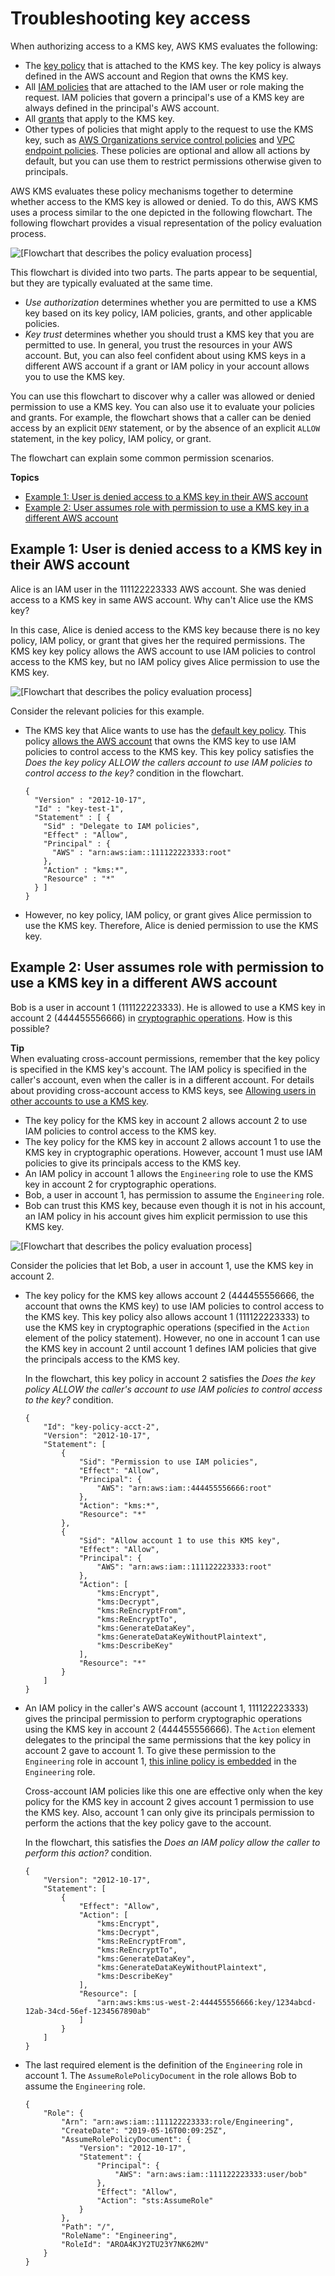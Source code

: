 # Troubleshooting key access<a name="policy-evaluation"></a>

When authorizing access to a KMS key, AWS KMS evaluates the following:
+ The [key policy](determining-access-key-policy.md) that is attached to the KMS key\. The key policy is always defined in the AWS account and Region that owns the KMS key\. 
+ All [IAM policies](determining-access-iam-policies.md) that are attached to the IAM user or role making the request\. IAM policies that govern a principal's use of a KMS key are always defined in the principal's AWS account\.
+ All [grants](determining-access-grants.md) that apply to the KMS key\.
+ Other types of policies that might apply to the request to use the KMS key, such as [AWS Organizations service control policies](https://docs.aws.amazon.com/organizations/latest/userguide/orgs_manage_policies_type-auth.html#orgs_manage_policies_scp) and [VPC endpoint policies](kms-vpc-endpoint.md#vpce-policy)\. These policies are optional and allow all actions by default, but you can use them to restrict permissions otherwise given to principals\.

AWS KMS evaluates these policy mechanisms together to determine whether access to the KMS key is allowed or denied\. To do this, AWS KMS uses a process similar to the one depicted in the following flowchart\. The following flowchart provides a visual representation of the policy evaluation process\.

![\[Flowchart that describes the policy evaluation process\]](http://docs.aws.amazon.com/kms/latest/developerguide/images/kms-auth-flow-2020.png)

This flowchart is divided into two parts\. The parts appear to be sequential, but they are typically evaluated at the same time\.
+ *Use authorization* determines whether you are permitted to use a KMS key based on its key policy, IAM policies, grants, and other applicable policies\.
+ *Key trust* determines whether you should trust a KMS key that you are permitted to use\. In general, you trust the resources in your AWS account\. But, you can also feel confident about using KMS keys in a different AWS account if a grant or IAM policy in your account allows you to use the KMS key\.

You can use this flowchart to discover why a caller was allowed or denied permission to use a KMS key\. You can also use it to evaluate your policies and grants\. For example, the flowchart shows that a caller can be denied access by an explicit `DENY` statement, or by the absence of an explicit `ALLOW` statement, in the key policy, IAM policy, or grant\.

The flowchart can explain some common permission scenarios\.

**Topics**
+ [Example 1: User is denied access to a KMS key in their AWS account](#example-no-iam)
+ [Example 2: User assumes role with permission to use a KMS key in a different AWS account](#example-cross-acct)

## Example 1: User is denied access to a KMS key in their AWS account<a name="example-no-iam"></a>

Alice is an IAM user in the 111122223333 AWS account\. She was denied access to a KMS key in same AWS account\. Why can't Alice use the KMS key?

In this case, Alice is denied access to the KMS key because there is no key policy, IAM policy, or grant that gives her the required permissions\. The KMS key key policy allows the AWS account to use IAM policies to control access to the KMS key, but no IAM policy gives Alice permission to use the KMS key\.

![\[Flowchart that describes the policy evaluation process\]](http://docs.aws.amazon.com/kms/latest/developerguide/images/kms-auth-flow-Alice.png)

Consider the relevant policies for this example\.
+ The KMS key that Alice wants to use has the [default key policy](key-policy-default.md)\. This policy [allows the AWS account](key-policy-default.md#key-policy-default-allow-root-enable-iam) that owns the KMS key to use IAM policies to control access to the KMS key\. This key policy satisfies the *Does the key policy ALLOW the callers account to use IAM policies to control access to the key?* condition in the flowchart\.

  ```
  {
    "Version" : "2012-10-17",
    "Id" : "key-test-1",
    "Statement" : [ {
      "Sid" : "Delegate to IAM policies",
      "Effect" : "Allow",
      "Principal" : {
        "AWS" : "arn:aws:iam::111122223333:root"
      },
      "Action" : "kms:*",
      "Resource" : "*"
    } ]
  }
  ```
+ However, no key policy, IAM policy, or grant gives Alice permission to use the KMS key\. Therefore, Alice is denied permission to use the KMS key\.

## Example 2: User assumes role with permission to use a KMS key in a different AWS account<a name="example-cross-acct"></a>

Bob is a user in account 1 \(111122223333\)\. He is allowed to use a KMS key in account 2 \(444455556666\) in [cryptographic operations](concepts.md#cryptographic-operations)\. How is this possible?

**Tip**  
When evaluating cross\-account permissions, remember that the key policy is specified in the KMS key's account\. The IAM policy is specified in the caller's account, even when the caller is in a different account\. For details about providing cross\-account access to KMS keys, see [Allowing users in other accounts to use a KMS key](key-policy-modifying-external-accounts.md)\.
+ The key policy for the KMS key in account 2 allows account 2 to use IAM policies to control access to the KMS key\. 
+ The key policy for the KMS key in account 2 allows account 1 to use the KMS key in cryptographic operations\. However, account 1 must use IAM policies to give its principals access to the KMS key\.
+ An IAM policy in account 1 allows the `Engineering` role to use the KMS key in account 2 for cryptographic operations\.
+ Bob, a user in account 1, has permission to assume the `Engineering` role\.
+ Bob can trust this KMS key, because even though it is not in his account, an IAM policy in his account gives him explicit permission to use this KMS key\.

![\[Flowchart that describes the policy evaluation process\]](http://docs.aws.amazon.com/kms/latest/developerguide/images/kms-auth-flow-Bob.png)

Consider the policies that let Bob, a user in account 1, use the KMS key in account 2\.
+ The key policy for the KMS key allows account 2 \(444455556666, the account that owns the KMS key\) to use IAM policies to control access to the KMS key\. This key policy also allows account 1 \(111122223333\) to use the KMS key in cryptographic operations \(specified in the `Action` element of the policy statement\)\. However, no one in account 1 can use the KMS key in account 2 until account 1 defines IAM policies that give the principals access to the KMS key\.

  In the flowchart, this key policy in account 2 satisfies the *Does the key policy ALLOW the caller's account to use IAM policies to control access to the key?* condition\. 

  ```
  {
      "Id": "key-policy-acct-2",
      "Version": "2012-10-17",
      "Statement": [
          {
              "Sid": "Permission to use IAM policies",
              "Effect": "Allow",
              "Principal": {
                  "AWS": "arn:aws:iam::444455556666:root"
              },
              "Action": "kms:*",
              "Resource": "*"
          },
          {
              "Sid": "Allow account 1 to use this KMS key",
              "Effect": "Allow",
              "Principal": {
                  "AWS": "arn:aws:iam::111122223333:root"
              },
              "Action": [
                  "kms:Encrypt",
                  "kms:Decrypt",
                  "kms:ReEncryptFrom",
                  "kms:ReEncryptTo",
                  "kms:GenerateDataKey",
                  "kms:GenerateDataKeyWithoutPlaintext",
                  "kms:DescribeKey"
              ],
              "Resource": "*"
          }
      ]
  }
  ```
+ An IAM policy in the caller's AWS account \(account 1, 111122223333\) gives the principal permission to perform cryptographic operations using the KMS key in account 2 \(444455556666\)\. The `Action` element delegates to the principal the same permissions that the key policy in account 2 gave to account 1\. To give these permission to the `Engineering` role in account 1, [this inline policy is embedded](https://docs.aws.amazon.com/IAM/latest/APIReference/API_PutRolePolicy.html) in the `Engineering` role\.

  Cross\-account IAM policies like this one are effective only when the key policy for the KMS key in account 2 gives account 1 permission to use the KMS key\. Also, account 1 can only give its principals permission to perform the actions that the key policy gave to the account\.

  In the flowchart, this satisfies the *Does an IAM policy allow the caller to perform this action?* condition\.

  ```
  {
      "Version": "2012-10-17",
      "Statement": [
          {
              "Effect": "Allow",
              "Action": [
                  "kms:Encrypt",
                  "kms:Decrypt",
                  "kms:ReEncryptFrom",
                  "kms:ReEncryptTo",
                  "kms:GenerateDataKey",
                  "kms:GenerateDataKeyWithoutPlaintext",
                  "kms:DescribeKey"
              ],
              "Resource": [
                  "arn:aws:kms:us-west-2:444455556666:key/1234abcd-12ab-34cd-56ef-1234567890ab"
              ]
          }
      ]
  }
  ```
+ The last required element is the definition of the `Engineering` role in account 1\. The `AssumeRolePolicyDocument` in the role allows Bob to assume the `Engineering` role\.

  ```
  {
      "Role": {
          "Arn": "arn:aws:iam::111122223333:role/Engineering",
          "CreateDate": "2019-05-16T00:09:25Z",
          "AssumeRolePolicyDocument": {
              "Version": "2012-10-17",
              "Statement": {
                  "Principal": {
                      "AWS": "arn:aws:iam::111122223333:user/bob"
                  },
                  "Effect": "Allow",
                  "Action": "sts:AssumeRole"
              }
          },
          "Path": "/",
          "RoleName": "Engineering",
          "RoleId": "AROA4KJY2TU23Y7NK62MV"
      }
  }
  ```